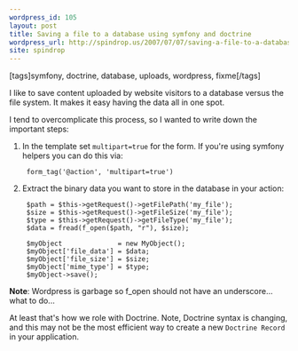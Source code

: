 ```yaml
---
wordpress_id: 105
layout: post
title: Saving a file to a database using symfony and doctrine
wordpress_url: http://spindrop.us/2007/07/07/saving-a-file-to-a-database-using-symfony-and-doctrine/
site: spindrop
---
```

[tags]symfony, doctrine, database, uploads, wordpress, fixme[/tags]

I like to save content uploaded by website visitors to a database versus the file system.  It makes it easy having the data all in one spot.

I tend to overcomplicate this process, so I wanted to write down the important steps:

1. In the template set `multipart=true` for the form.  If you're using symfony helpers you can do this via:

        form_tag('@action', 'multipart=true')

2. Extract the binary data you want to store in the database in your action:

		$path = $this->getRequest()->getFilePath('my_file');
		$size = $this->getRequest()->getFileSize('my_file');
		$type = $this->getRequest()->getFileType('my_file');    
		$data = fread(f_open($path, "r"), $size);
		
		$myObject              = new MyObject();
		$myObject['file_data'] = $data;
		$myObject['file_size'] = $size;
		$myObject['mime_type'] = $type;
		$myObject->save();
    
**Note**: Wordpress is garbage so f_open should not have an underscore... what to do...

At least that's how we role with Doctrine.  Note, Doctrine syntax is changing, and this may not be the most efficient way to create a new `Doctrine Record` in your application.


